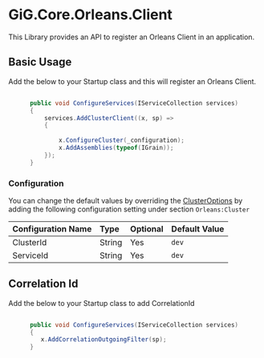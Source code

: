 # GiG.Core.Orleans.Client

This Library provides an API to register an Orleans Client in an application.


## Basic Usage

Add the below to your Startup class and this will register an Orleans Client.

```csharp

      public void ConfigureServices(IServiceCollection services)
      {
          services.AddClusterClient((x, sp) =>
          {
            
              x.ConfigureCluster(_configuration);              
              x.AddAssemblies(typeof(IGrain));
          });
      }

```


### Configuration

You can change the default values by overriding the [ClusterOptions](https://github.com/dotnet/orleans/blob/master/src/Orleans.Core/Configuration/Options/ClusterOptions.cs) by adding the following configuration setting under section `Orleans:Cluster`

| Configuration Name | Type   | Optional | Default Value |
|:-------------------|:-------|:---------|:--------------|
| ClusterId          | String | Yes      | `dev`         |
| ServiceId          | String | Yes      | `dev`         |

## Correlation Id

Add the below to your Startup class to add CorrelationId 
 
```csharp

      public void ConfigureServices(IServiceCollection services)
      {
         x.AddCorrelationOutgoingFilter(sp);
      }

```